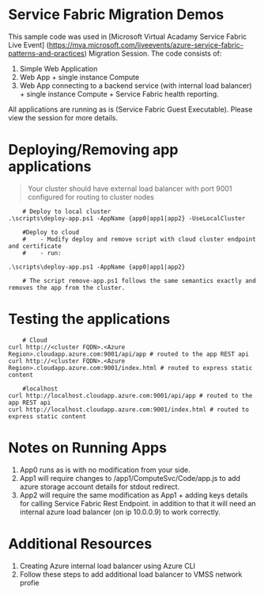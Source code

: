 # Service Fabric Migration Demos
This sample code was used in [Microsoft Virtual Acadamy Service Fabric Live Event] (https://mva.microsoft.com/liveevents/azure-service-fabric-patterns-and-practices) Migration Session. The code consists of:

1. Simple Web Application 
2. Web App + single instance Compute 
3. Web App connecting to a backend service (with internal load balancer) + single instance Compute + Service Fabric health reporting.

All applications are running as is (Service Fabric Guest Executable). Please view the session for more details. 


# Deploying/Removing app applications


> Your cluster should have external load balancer with port 9001 configured for routing to cluster nodes

``` 
    # Deploy to local cluster  
.\scripts\deploy-app.ps1 -AppName {app0|app1|app2} -UseLocalCluster

    #Deploy to cloud 
    #    - Modify deploy and remove script with cloud cluster endpoint and certificate
    #    - run:

.\scripts\deploy-app.ps1 -AppName {app0|app1|app2}

    # The script remove-app.ps1 follows the same semantics exactly and removes the app from the cluster. 

```


# Testing the applications 

```
    # Cloud 
curl http://<cluster FQDN>.<Azure Region>.cloudapp.azure.com:9001/api/app # routed to the app REST api
curl http://<cluster FQDN>.<Azure Region>.cloudapp.azure.com:9001/index.html # routed to express static content
 
    #localhost 
curl http://localhost.cloudapp.azure.com:9001/api/app # routed to the app REST api
curl http://localhost.cloudapp.azure.com:9001/index.html # routed to express static content
```


# Notes on Running Apps

1. App0 runs as is with no modification from your side. 
2. App1 will require changes to /app1/ComputeSvc/Code/app.js to add azure storage account details for stdout redirect. 
3. App2 will require the same modification as App1 + adding keys details for calling Service Fabric Rest Endpoint. in addition to that it will need an internal azure load balancer (on ip 10.0.0.9) to work correctly. 



# Additional Resources

1. Creating Azure internal load balancer using Azure CLI [](https://azure.microsoft.com/en-us/documentation/articles/load-balancer-get-started-ilb-arm-cli/)
2. Follow these steps to add additional load balancer to VMSS network profie [](http://jasonpoon.ca/2016/08/23/adding-a-load-balancer-to-your-virtual-machine-scale-set/) 
